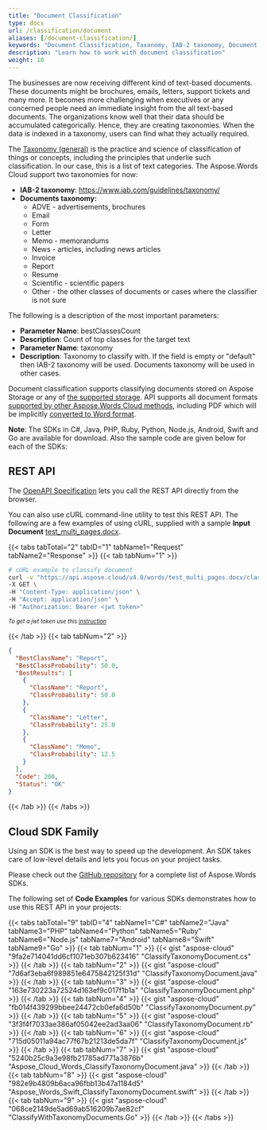 ```yaml
---
title: "Document Classification"
type: docs
url: /classification/document
aliases: [/document-classification/]
keywords: "Document Classification, Taxanomy, IAB-2 taxonomy, Document Taxonomy, Word, Microsoft Word"
description: "Learn how to work with document classification"
weight: 10
---
```


The businesses are now receiving different kind of text-based documents. These documents might be brochures, emails, letters, support tickets and many more. It becomes more challenging when executives or any concerned people need an immediate insight from the all text-based documents. The organizations know well that their data should be accumulated categorically. Hence, they are creating taxonomies. When the data is indexed in a taxonomy, users can find what they actually required.

The [Taxonomy (general)](https://en.wikipedia.org/wiki/Taxonomy_\(general\)) is the practice and science of classification of things or concepts, including the principles that underlie such classification. In our case, this is a list of text categories. The Aspose.Words Cloud support two taxonomies for now:

- **IAB-2 taxonomy**: <https://www.iab.com/guidelines/taxonomy/>
- **Documents taxonomy:**
   - ADVE - advertisements, brochures
   - Email
   - Form
   - Letter
   - Memo - memorandums
   - News - articles, including news articles
   - Invoice
   - Report
   - Resume
   - Scientific - scientific papers
   - Other - the other classes of documents or cases where the classifier is not sure

The following is a description of the most important parameters:

- **Parameter Name**: bestClassesCount
- **Description**: Count of top classes for the target text
- **Parameter Name**: taxonomy
- **Description**: Taxonomy to classify with. If the field is empty or "default" then IAB-2 taxonomy will be used. Documents taxonomy will be used in other cases.

Document classification supports classifying documents stored on Aspose Storage or any of [the supported storage](https://docs.aspose.cloud/display/storagecloud/How+to+Configure+3rd+Party+Cloud+Storages). API supports all document formats [supported by other Aspose.Words Cloud methods](https://products.aspose.cloud/words/cloud), including PDF which will be implicitly [converted to Word format](/words/convert/pdf-to-word/).

**Note**: The SDKs in C#, Java, PHP, Ruby, Python, Node.js, Android, Swift and Go are available for download. Also the sample code are given below for each of the SDKs:

## REST API

The [OpenAPI Specification](https://apireference.aspose.cloud/words/#/Classification/ClassifyDocument) lets you call the REST API directly from the browser.

You can also use cURL command-line utility to test this REST API. The following are a few examples of using cURL, supplied with a sample **Input Document** [test_multi_pages.docx](test_multi_pages.docx).

{{< tabs tabTotal="2" tabID="1" tabName1="Request" tabName2="Response" >}}
{{< tab tabNum="1" >}}

```bash
# cURL example to classify document
curl -v "https://api.aspose.cloud/v4.0/words/test_multi_pages.docx/classify?bestClassesCount=3&taxonomy=documents" \
-X GET \
-H "Content-Type: application/json" \
-H "Accept: application/json" \
-H "Authorization: Bearer <jwt token>"
```

<p style="margin:0;font-size:80%;font-style:italic">To get a jwt token use this <a href="/words/getting-started/available-sdks/#curl">instruction</a></p>

{{< /tab >}}
{{< tab tabNum="2" >}}

```json
{
  "BestClassName": "Report",
  "BestClassProbability": 50.0,
  "BestResults": [
    {
      "ClassName": "Report",
      "ClassProbability": 50.0
    },
    {
      "ClassName": "Letter",
      "ClassProbability": 25.0
    },
    {
      "ClassName": "Memo",
      "ClassProbability": 12.5
    }
  ],
  "Code": 200,
  "Status": "OK"
}
```

{{< /tab >}}
{{< /tabs >}}

## Cloud SDK Family

Using an SDK is the best way to speed up the development. An SDK takes care of low-level details and lets you focus on your project tasks.

Please check out the [GitHub repository](https://github.com/aspose-words-cloud) for a complete list of Aspose.Words SDKs.

The following set of **Code Examples** for various SDKs demonstrates how to use this REST API in your projects:

{{< tabs tabTotal="9" tabID="4" tabName1="C#" tabName2="Java" tabName3="PHP" tabName4="Python" tabName5="Ruby" tabName6="Node.js" tabName7="Android" tabName8="Swift" tabName9="Go" >}}
{{< tab tabNum="1" >}}
{{< gist "aspose-cloud" "9fa2e714041dd6cf1071eb307b623416" "ClassifyTaxonomyDocument.cs" >}}
{{< /tab >}}
{{< tab tabNum="2" >}}
{{< gist "aspose-cloud" "7d6af3eba6f989851e6475842125f31d" "ClassifyTaxonomyDocument.java" >}}
{{< /tab >}}
{{< tab tabNum="3" >}}
{{< gist "aspose-cloud" "163e730223a72524d163ef9c017f1b1a" "ClassifyTaxonomyDocument.php" >}}
{{< /tab >}}
{{< tab tabNum="4" >}}
{{< gist "aspose-cloud" "fb014f439299bbee24472cb0efa6d50b" "ClassifyTaxonomyDocument.py" >}}
{{< /tab >}}
{{< tab tabNum="5" >}}
{{< gist "aspose-cloud" "3f3f4f7033ae386af05042ee2ad3aa06" "ClassifyTaxonomyDocument.rb" >}}
{{< /tab >}}
{{< tab tabNum="6" >}}
{{< gist "aspose-cloud" "715d05011a94ac77f67b21213de5da7f" "ClassifyTaxonomyDocument.js" >}}
{{< /tab >}}
{{< tab tabNum="7" >}}
{{< gist "aspose-cloud" "5240b25c9a3e98fb21785ad771a3876b" "Aspose_Cloud_Words_ClassifyTaxonomyDocument.java" >}}
{{< /tab >}}
{{< tab tabNum="8" >}}
{{< gist "aspose-cloud" "982e9b4809b6aca96fbb13b47a1184d5" "Aspose_Words_Swift_ClassifyTaxonomyDocument.swift" >}}
{{< /tab >}}
{{< tab tabNum="9" >}}
{{< gist "aspose-cloud" "068ce2149de5ad69ab516209b7ae82cf" "ClassifyWithTaxonomyDocuments.Go" >}}
{{< /tab >}}
{{< /tabs >}}

